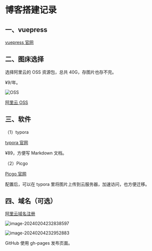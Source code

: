 # 博客搭建记录

## 一、vuepress

[vuepress 官网](https://v2.vuepress.vuejs.org/zh/)

## 二、图床选择

选择阿里云的 OSS 资源包，总共 40G，存图片也存不完。

¥9/年。

![OSS](https://csnotes.oss-cn-beijing.aliyuncs.com/photos/oss.jpg)

[阿里云 OSS](https://www.aliyun.com/product/oss)

## 三、软件

（1）typora

[typora 官网](https://typoraio.cn/#/)

¥89，方便写 Markdown 文档。

（2）Picgo

[Picgo 官网](https://molunerfinn.com/PicGo/)

配置后，可以在 typora 里将图片上传到云服务器，加速访问，也方便迁移。

## 四、域名（可选）

[阿里云域名注册](https://wanwang.aliyun.com/domain/tld?spm=5176.27125207.J_9945901770.functions-listName0-cardsRight0.3604469cYU2tQ3#.com)

![image-20240204232838597](https://csnotes.oss-cn-beijing.aliyuncs.com/photos/image-20240204232838597.png)

![image-20240204232952883](https://csnotes.oss-cn-beijing.aliyuncs.com/photos/image-20240204232952883.png)

GitHub 使用 gh-pages 发布页面。
